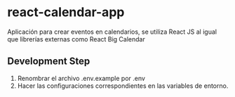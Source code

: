# react-calendar-app

Aplicación para crear eventos en calendarios, se utiliza React JS al igual que librerías externas como React Big Calendar

## Development Step

1. Renombrar el archivo .env.example por .env
2. Hacer las configuraciones correspondientes en las variables de entorno.
